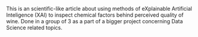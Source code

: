 This is an scientific-like article about using methods of eXplainable Artificial Inteligence (XAI) to inspect chemical factors behind perceived quality of wine. Done in a group of 3 as a part of a bigger project concerning Data Science related topics. 